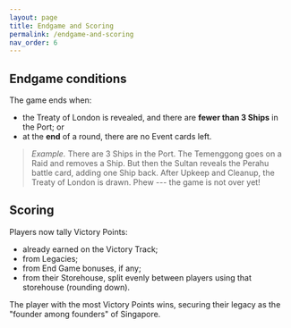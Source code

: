 ```yaml
---
layout: page
title: Endgame and Scoring
permalink: /endgame-and-scoring
nav_order: 6
---
```


## Endgame conditions

The game ends when:
- the Treaty of London is revealed, and there are **fewer than 3 Ships** in the Port; or
- at the **end** of a round, there are no Event cards left.

> *Example.* There are 3 Ships in the Port. The Temenggong goes on a Raid and removes a Ship. But then the Sultan reveals the Perahu battle card, adding one Ship back. After Upkeep and Cleanup, the Treaty of London is drawn. Phew --- the game is not over yet!

## Scoring
Players now tally Victory Points:
- already earned on the Victory Track;
- from Legacies;
- from End Game bonuses, if any;
- from their Storehouse, split evenly between players using that storehouse (rounding down).

The player with the most Victory Points wins, securing their legacy as the "founder among founders" of Singapore.